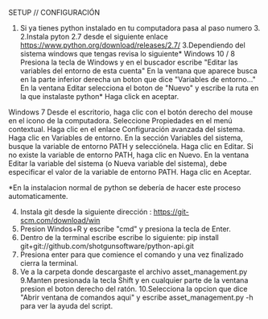 SETUP // CONFIGURACIÓN
1. Si ya tienes python instalado en tu computadora pasa al paso numero 3.
2.Instala pyton 2.7 desde el siguiente enlace https://www.python.org/download/releases/2.7/
3.Dependiendo del sistema windows que tengas revisa lo siguiente*
Windows  10 / 8
Presiona la tecla de Windows y en el buscador escribe "Editar las variables del entorno de esta cuenta"
En la ventana que aparece busca en la parte inferior derecha un boton que dice "Variables de entorno..."
En la ventana Editar selecciona el boton de "Nuevo" y escribe la ruta en la que instalaste python*
Haga click en aceptar.

Windows 7
Desde el escritorio, haga clic con el botón derecho del mouse en el icono de la computadora.
Seleccione Propiedades en el menú contextual.
Haga clic en el enlace Configuración avanzada del sistema.
Haga clic en Variables de entorno. En la sección Variables del sistema, busque la variable de entorno PATH y selecciónela. 
Haga clic en Editar. Si no existe la variable de entorno PATH, haga clic en Nuevo.
En la ventana Editar la variable del sistema (o Nueva variable del sistema), debe especificar el valor de la variable de entorno PATH.
Haga clic en Aceptar.


*En la instalacion normal de python se debería de hacer este proceso automaticamente.


4. Instala git desde la siguiente dirección : https://git-scm.com/download/win
5. Presion Windos+R y escribe "cmd" y presiona la tecla de Enter.
6. Dentro de la terminal escribe escribe lo siguiente: pip install git+git://github.com/shotgunsoftware/python-api.git
7. Presiona enter para que comience el comando y una vez finalizado cierra la terminal.
8. Ve a la carpeta donde descargaste el archivo asset_management.py
9.Manten presionada la tecla Shift y en cualquier parte de la ventana presion el boton derecho del ratón.
10.Selecciona la opcion que dice "Abrir ventana de comandos aqui" y escribe asset_management.py -h para ver la ayuda del script.
